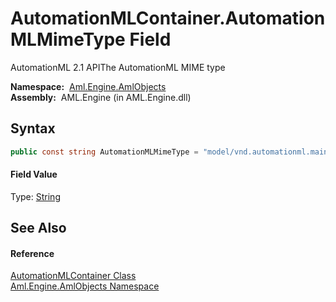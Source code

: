 AutomationMLContainer.AutomationMLMimeType Field
================================================
AutomationML 2.1 APIThe AutomationML MIME type

  **Namespace:**  [Aml.Engine.AmlObjects][1]  
  **Assembly:**  AML.Engine (in AML.Engine.dll)

Syntax
------

```csharp
public const string AutomationMLMimeType = "model/vnd.automationml.main+XML"
```

#### Field Value
Type: [String][2]

See Also
--------

#### Reference
[AutomationMLContainer Class][3]  
[Aml.Engine.AmlObjects Namespace][1]  

[1]: ../README.md
[2]: https://docs.microsoft.com/dotnet/api/system.string
[3]: README.md
[4]: https://www.automationml.org
[5]: ../../icons/logoShade.png